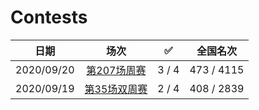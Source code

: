 # Contests

| 日期 | 场次 | ✅ | 全国名次 |
| -- | :--: | :--: | :--: |
| 2020/09/20 | [第207场周赛](https://github.com/Mathstarry/Leetcode/blob/master/contests/overview/weekly/weekly_207.md) | 3 / 4 | 473 / 4115 |
| 2020/09/19 | [第35场双周赛](https://github.com/Mathstarry/Leetcode/blob/master/contests/overview/biweekly/biweekly_035.md) | 2 / 4 | 408 / 2839 |
